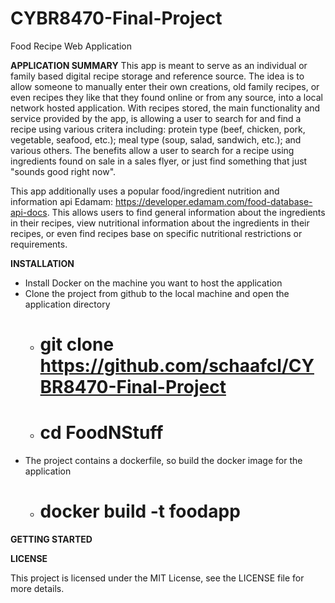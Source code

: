 # CYBR8470-Final-Project
Food Recipe Web Application


**APPLICATION SUMMARY**
This app is meant to serve as an individual or family based digital recipe storage and reference source.  The idea is to allow someone to manually enter their own creations, old family recipes, or even recipes they like that they found online or from any source, into a local network hosted application.  With recipes stored, the main functionality and service provided by the app, is allowing a user to search for and find a recipe using various critera including:  protein type (beef, chicken, pork, vegetable, seafood, etc.); meal type (soup, salad, sandwich, etc.); and various others.  The benefits allow a user to search for a recipe using ingredients found on sale in a sales flyer, or just find something that just "sounds good right now".

This app additionally uses a popular food/ingredient nutrition and information api Edamam:  https://developer.edamam.com/food-database-api-docs.  This allows users to find general information about the ingredients in their recipes, view nutritional information about the ingredients in their recipes, or even find recipes base on specific nutritional restrictions or requirements.




**INSTALLATION**

- Install Docker on the machine you want to host the application
- Clone the project from github to the local machine and open the application directory
    - # git clone https://github.com/schaafcl/CYBR8470-Final-Project
    - # cd FoodNStuff
- The project contains a dockerfile, so build the docker image for the application
    - # docker build -t foodapp




**GETTING STARTED**




**LICENSE**

This project is licensed under the MIT License, see the LICENSE file for more details.